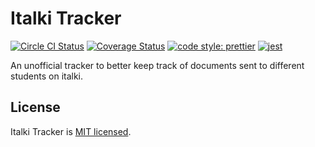 # Italki Tracker

[![Circle CI Status](https://circleci.com/gh/PatriceVignola/italki-tracker.svg?style=shield)](https://circleci.com/gh/PatriceVignola/italki-tracker) [![Coverage Status](https://coveralls.io/repos/github/PatriceVignola/italki-tracker/badge.svg?branch=master)](https://coveralls.io/github/PatriceVignola/italki-tracker?branch=master) [![code style: prettier](https://img.shields.io/badge/code_style-prettier-ff69b4.svg?style=flat-square)](https://github.com/prettier/prettier) [![jest](https://facebook.github.io/jest/img/jest-badge.svg)](https://github.com/facebook/jest)

An unofficial tracker to better keep track of documents sent to different students on italki.

## License

Italki Tracker is [MIT licensed](https://github.com/PatriceVignola/italki-tracker/blob/master/LICENSE).
